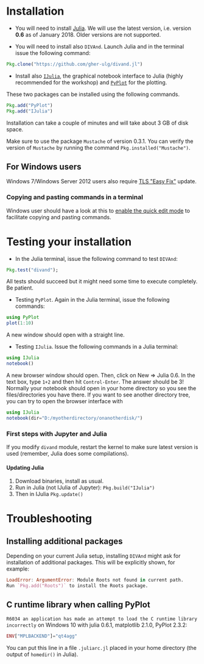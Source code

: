 # Installation

* You will need to install [Julia](https://julialang.org/downloads/). We will use the latest version, i.e. version **0.6** as of January 2018. Older versions are not supported.

* You will need to install also `DIVAnd`. Launch Julia and in the terminal issue the following command:
```julia
Pkg.clone("https://github.com/gher-ulg/divand.jl")
```

* Install also [`IJulia`](https://github.com/JuliaLang/IJulia.jl), the graphical notebook interface to Julia (highly recommended for the workshop) and [`PyPlot`](https://github.com/JuliaPy/PyPlot.jl) for the plotting.

These two packages can be installed using the following commands.
```julia
Pkg.add("PyPlot")
Pkg.add("IJulia")
```
Installation can take a couple of minutes and will take about 3 GB of disk space.

Make sure to use the package `Mustache` of version 0.3.1. You can verify the version of `Mustache` by running the command `Pkg.installed("Mustache")`.


## For Windows users

Windows 7/Windows Server 2012 users also require [TLS "Easy Fix"](https://support.microsoft.com/en-us/help/3140245/update-to-enable-tls-1-1-and-tls-1-2-as-a-default-secure-protocols-in) update.

### Copying and pasting commands in a terminal

Windows user should have a look at this to [enable the quick edit mode](https://blogs.msdn.microsoft.com/adioltean/2004/12/27/useful-copypaste-trick-in-cmd-exe/) to facilitate copying and pasting commands.


<!---

A possibility for the installation is to use Anaconda:

* Install anaconda: [https://conda.io/docs/user-guide/install/index.html](https://conda.io/docs/user-guide/install/index.html)

* Install IJulia:
```julia
Pkg.add("IJulia")
```

* Install Plots:
```julia
Pkg.add("Plots")
```

* Clone `DIVAnd` into the v0.6 julia directory:
```bash
cd .julia/v0.6/
git clone git@github.com:gher-ulg/divand.jl.git
```

* Install Interpolations:
```julia
Pkg.add ("Interpolations")
```
Note: remove this command if we add a *required* into `DIVAnd` module.

* Install PyPlot:
```julia
Pkg.add("PyPlot")
```
-->


# Testing your installation

* In the Julia terminal, issue the following command to test `DIVAnd`:

```julia
Pkg.test("divand");
```
All tests should succeed but it might need some time to execute completely. Be patient.

* Testing `PyPlot`. Again in the Julia terminal, issue the following commands:

```julia
using PyPlot
plot(1:10)
```

A new window should open with a straight line.

* Testing `IJulia`. Issue the following commands in a Julia terminal:

```julia
using IJulia
notebook()
```
A new browser window should open. Then, click on New => Julia 0.6. In the text box, type `1+2` and then hit `Control-Enter`. The answer should be 3! Normally your notebook should open in your home directory so you see the files/directories you have there. If you want to see another directory tree, you can try to open the browser interface with 

```julia
using IJulia
notebook(dir="D:/myotherdirectory/onanotherdisk/")
```

### First steps with Jupyter and Julia

If you modify `divand` module, restart the kernel to make sure latest version is
used (remember, Julia does some compilations).

#### Updating Julia

1. Download binaries, install as usual.
2. Run in Julia (not IJulia of Jupyter): `Pkg.build("IJulia")`
3. Then in IJulia `Pkg.update()`

# Troubleshooting

## Installing additional packages

Depending on your current Julia setup, installing `DIVAnd` might ask for
installation of additional packages. This will be explicitly shown,
for example:

```julia
LoadError: ArgumentError: Module Roots not found in current path.
Run `Pkg.add("Roots")` to install the Roots package.
```

## C runtime library when calling PyPlot

`R6034 an application has made an attempt to load the C runtime library incorrectly` on Windows 10 with julia 0.6.1, matplotlib 2.1.0, PyPlot 2.3.2:

```julia
ENV["MPLBACKEND"]="qt4agg"
```
You can put this line in a file `.juliarc.jl` placed in your home directory (the output of `homedir()` in Julia).
